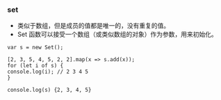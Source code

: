 ### set

- 类似于数组，但是成员的值都是唯一的，没有重复的值。
- Set 函数可以接受一个数组（或类似数组的对象）作为参数，用来初始化。 

```
var s = new Set();

[2, 3, 5, 4, 5, 2, 2].map(x => s.add(x));
for (let i of s) {
console.log(i); // 2 3 4 5
}

console.log(s) {2, 3, 4, 5}
```
